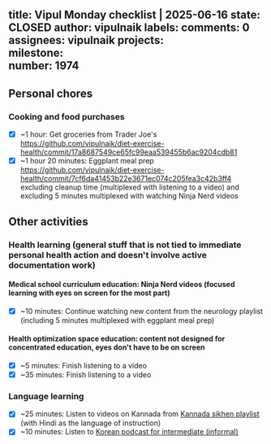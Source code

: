 title:	Vipul Monday checklist | 2025-06-16
state:	CLOSED
author:	vipulnaik
labels:	
comments:	0
assignees:	vipulnaik
projects:	
milestone:	
number:	1974
--
## Personal chores

### Cooking and food purchases

- [x] ~1 hour: Get groceries from Trader Joe's https://github.com/vipulnaik/diet-exercise-health/commit/17a8687549ce65fc99eaa539455b6ac9204cdb81
- [x] ~1 hour 20 minutes: Eggplant meal prep https://github.com/vipulnaik/diet-exercise-health/commit/7cf6da41453b22e3671ec074c205fea3c42b3ff4 excluding cleanup time (multiplexed with listening to a video) and excluding 5 minutes multiplexed with watching Ninja Nerd videos

## Other activities

### Health learning (general stuff that is not tied to immediate personal health action and doesn't involve active documentation work)

#### Medical school curriculum education: Ninja Nerd videos (focused learning with eyes on screen for the most part)

- [x] ~10 minutes: Continue watching new content from the neurology playlist (including 5 minutes multiplexed with eggplant meal prep)

#### Health optimization space education: content not designed for concentrated education, eyes don't have to be on screen

- [x] ~5 minutes: Finish listening to a video
- [x] ~35 minutes: Finish listening to a video

### Language learning

- [x] ~25 minutes: Listen to videos on Kannada from [Kannada sikhen playlist](https://www.youtube.com/playlist?list=PLjR_rtaV4PoSw6otyVdpv9qeJh3oNgjo8) (with Hindi as the language of instruction)
- [x] ~10 minutes: Listen to [Korean podcast for intermediate (informal)](https://www.youtube.com/playlist?list=PLw8MPosKJuVXQEJwCWWpZFBHmSWOZsiV_)
